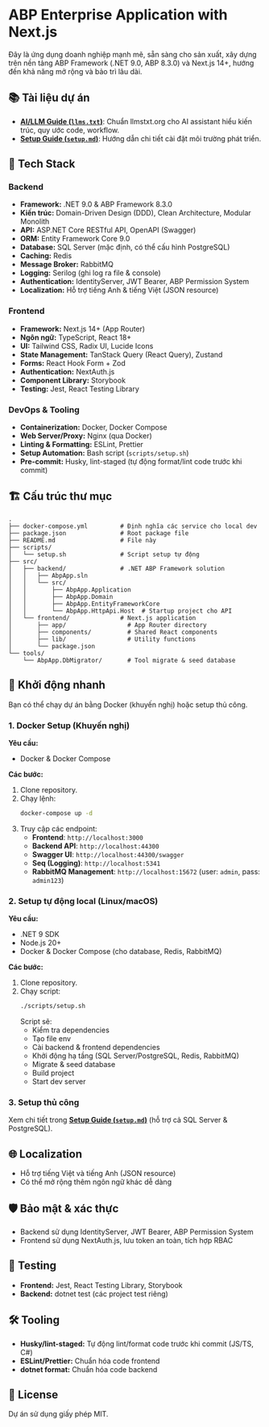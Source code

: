# ABP Enterprise Application with Next.js

Đây là ứng dụng doanh nghiệp mạnh mẽ, sẵn sàng cho sản xuất, xây dựng trên nền tảng ABP Framework (.NET 9.0, ABP 8.3.0) và Next.js 14+, hướng đến khả năng mở rộng và bảo trì lâu dài.

## 📚 Tài liệu dự án

- **[AI/LLM Guide (`llms.txt`)](./llms.txt)**: Chuẩn llmstxt.org cho AI assistant hiểu kiến trúc, quy ước code, workflow.
- **[Setup Guide (`setup.md`)](./setup.md)**: Hướng dẫn chi tiết cài đặt môi trường phát triển.

## 🚀 Tech Stack

### Backend
- **Framework:** .NET 9.0 & ABP Framework 8.3.0
- **Kiến trúc:** Domain-Driven Design (DDD), Clean Architecture, Modular Monolith
- **API:** ASP.NET Core RESTful API, OpenAPI (Swagger)
- **ORM:** Entity Framework Core 9.0
- **Database:** SQL Server (mặc định, có thể cấu hình PostgreSQL)
- **Caching:** Redis
- **Message Broker:** RabbitMQ
- **Logging:** Serilog (ghi log ra file & console)
- **Authentication:** IdentityServer, JWT Bearer, ABP Permission System
- **Localization:** Hỗ trợ tiếng Anh & tiếng Việt (JSON resource)

### Frontend
- **Framework:** Next.js 14+ (App Router)
- **Ngôn ngữ:** TypeScript, React 18+
- **UI:** Tailwind CSS, Radix UI, Lucide Icons
- **State Management:** TanStack Query (React Query), Zustand
- **Forms:** React Hook Form + Zod
- **Authentication:** NextAuth.js
- **Component Library:** Storybook
- **Testing:** Jest, React Testing Library

### DevOps & Tooling
- **Containerization:** Docker, Docker Compose
- **Web Server/Proxy:** Nginx (qua Docker)
- **Linting & Formatting:** ESLint, Prettier
- **Setup Automation:** Bash script (`scripts/setup.sh`)
- **Pre-commit:** Husky, lint-staged (tự động format/lint code trước khi commit)

## 🏗️ Cấu trúc thư mục

```
.
├── docker-compose.yml         # Định nghĩa các service cho local dev
├── package.json               # Root package file
├── README.md                  # File này
├── scripts/
│   └── setup.sh               # Script setup tự động
├── src/
│   ├── backend/               # .NET ABP Framework solution
│   │   ├── AbpApp.sln
│   │   └── src/
│   │       ├── AbpApp.Application
│   │       ├── AbpApp.Domain
│   │       ├── AbpApp.EntityFrameworkCore
│   │       └── AbpApp.HttpApi.Host  # Startup project cho API
│   └── frontend/              # Next.js application
│       ├── app/                 # App Router directory
│       ├── components/          # Shared React components
│       ├── lib/                 # Utility functions
│       └── package.json
└── tools/
    └── AbpApp.DbMigrator/       # Tool migrate & seed database
```

## 🚦 Khởi động nhanh

Bạn có thể chạy dự án bằng Docker (khuyến nghị) hoặc setup thủ công.

### 1. Docker Setup (Khuyến nghị)

**Yêu cầu:**
- Docker & Docker Compose

**Các bước:**
1. Clone repository.
2. Chạy lệnh:
    ```bash
    docker-compose up -d
    ```
3. Truy cập các endpoint:
    - **Frontend**: `http://localhost:3000`
    - **Backend API**: `http://localhost:44300`
    - **Swagger UI**: `http://localhost:44300/swagger`
    - **Seq (Logging)**: `http://localhost:5341`
    - **RabbitMQ Management**: `http://localhost:15672` (user: `admin`, pass: `admin123`)

### 2. Setup tự động local (Linux/macOS)

**Yêu cầu:**
- .NET 9 SDK
- Node.js 20+
- Docker & Docker Compose (cho database, Redis, RabbitMQ)

**Các bước:**
1. Clone repository.
2. Chạy script:
    ```bash
    ./scripts/setup.sh
    ```
    Script sẽ:
    - Kiểm tra dependencies
    - Tạo file env
    - Cài backend & frontend dependencies
    - Khởi động hạ tầng (SQL Server/PostgreSQL, Redis, RabbitMQ)
    - Migrate & seed database
    - Build project
    - Start dev server

### 3. Setup thủ công

Xem chi tiết trong **[Setup Guide (`setup.md`)](./setup.md)** (hỗ trợ cả SQL Server & PostgreSQL).

## 🌐 Localization
- Hỗ trợ tiếng Việt và tiếng Anh (JSON resource)
- Có thể mở rộng thêm ngôn ngữ khác dễ dàng

## 🛡️ Bảo mật & xác thực
- Backend sử dụng IdentityServer, JWT Bearer, ABP Permission System
- Frontend sử dụng NextAuth.js, lưu token an toàn, tích hợp RBAC

## 🧪 Testing
- **Frontend:** Jest, React Testing Library, Storybook
- **Backend:** dotnet test (các project test riêng)

## 🛠️ Tooling
- **Husky/lint-staged:** Tự động lint/format code trước khi commit (JS/TS, C#)
- **ESLint/Prettier:** Chuẩn hóa code frontend
- **dotnet format:** Chuẩn hóa code backend

## 📄 License

Dự án sử dụng giấy phép MIT.
